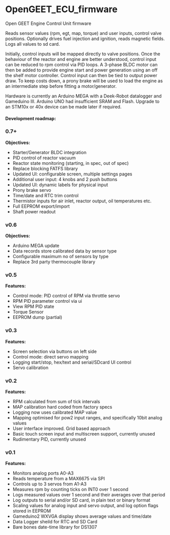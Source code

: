 # OpenGEET_ECU_firmware
Open GEET Engine Control Unit firmware

Reads sensor values (rpm, egt, map, torque) and user inputs, control valve positions.
Optionally drives fuel injection and ignition, reads magnetic fields.
Logs all values to sd card.

Initially, control inputs will be mapped directly to valve positions.
Once the behaviour of the reactor and engine are better understood, control input can be reduced to rpm control via PID loops.
A 3-phase BLDC motor can then be added to provide engine start and power generation using an off the shelf motor controller.
Control input can then be tied to output power draw.
To keep costs down, a prony brake will be used to load the engine as an intermediate step before fitting a motor/generator.

Hardware is currently an Arduino MEGA with a Deek-Robot datalogger and Gameduino III. Arduino UNO had insufficient SRAM and Flash.
Upgrade to an STM10x or 40x device can be made later if required.

#### Development roadmap:

### 0.7+

**Objectives:**
- Starter/Generator BLDC integration
- PID control of reactor vacuum
- Reactor state monitoring (starting, in spec, out of spec)
- Replace blocking FATFS library
- Updated UI: configurable screen, multiple settings pages
- Additional user input: 4 knobs and 2 push buttons
- Updated UI: dynamic labels for physical input
- Prony brake servo
- Time/date and RTC trim control
- Thermistor inputs for air inlet, reactor output, oil temperatures etc.
- Full EEPROM export/import
- Shaft power readout

### v0.6

**Objectives:**

- Arduino MEGA update
- Data records store calibrated data by sensor type
- Configurable maximum no of sensors by type
- Replace 3rd party thermocouple library

### v0.5

**Features:**

- Control mode: PID control of RPM via throttle servo
- RPM PID parameter control via ui
- View RPM PID state
- Torque Sensor
- EEPROM dump (partial)

### v0.3

**Features:**

- Screen selection via buttons on left side
- Control mode: direct servo mapping
- Logging start/stop, hex/text and serial/SDcard UI control
- Servo calibration

### v0.2

**Features:**

- RPM calculated from sum of tick intervals
- MAP calibration hard coded from factory specs
- Logging now uses calibrated MAP value
- Mapping optimised for pow2 input ranges, and specifically 10bit analog values
- User interface improved. Grid based approach
- Basic touch screen input and multiscreen support, currently unused
- Rudimentary PID, currently unused

### v0.1

**Features:**

- Monitors analog ports A0-A3
- Reads temperature from a MAX6675 via SPI
- Controls up to 3 servos from A1-A3
- Measures rpm by counting ticks on INT0 over 1 second
- Logs measured values over 1 second and their averages over that period
- Log outputs to serial and/or SD card, in plain text or binary format
- Scaling values for analog input and servo output, and log option flags stored in EEPROM
- Gameduino2 WXVGA display shows average values and time/date
- Data Logger sheild for RTC and SD Card
- Bare bones date-time library for DS1307

